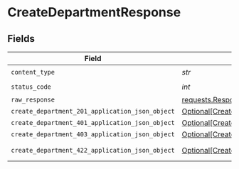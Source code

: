 # CreateDepartmentResponse


## Fields

| Field                                                                                                         | Type                                                                                                          | Required                                                                                                      | Description                                                                                                   |
| ------------------------------------------------------------------------------------------------------------- | ------------------------------------------------------------------------------------------------------------- | ------------------------------------------------------------------------------------------------------------- | ------------------------------------------------------------------------------------------------------------- |
| `content_type`                                                                                                | *str*                                                                                                         | :heavy_check_mark:                                                                                            | N/A                                                                                                           |
| `status_code`                                                                                                 | *int*                                                                                                         | :heavy_check_mark:                                                                                            | N/A                                                                                                           |
| `raw_response`                                                                                                | [requests.Response](https://requests.readthedocs.io/en/latest/api/#requests.Response)                         | :heavy_minus_sign:                                                                                            | N/A                                                                                                           |
| `create_department_201_application_json_object`                                                               | [Optional[CreateDepartment201ApplicationJSON]](../../models/operations/createdepartment201applicationjson.md) | :heavy_minus_sign:                                                                                            | Created                                                                                                       |
| `create_department_401_application_json_object`                                                               | [Optional[CreateDepartment401ApplicationJSON]](../../models/operations/createdepartment401applicationjson.md) | :heavy_minus_sign:                                                                                            | Unauthenticated                                                                                               |
| `create_department_403_application_json_object`                                                               | [Optional[CreateDepartment403ApplicationJSON]](../../models/operations/createdepartment403applicationjson.md) | :heavy_minus_sign:                                                                                            | Forbidden                                                                                                     |
| `create_department_422_application_json_object`                                                               | [Optional[CreateDepartment422ApplicationJSON]](../../models/operations/createdepartment422applicationjson.md) | :heavy_minus_sign:                                                                                            | Invalid data posted                                                                                           |